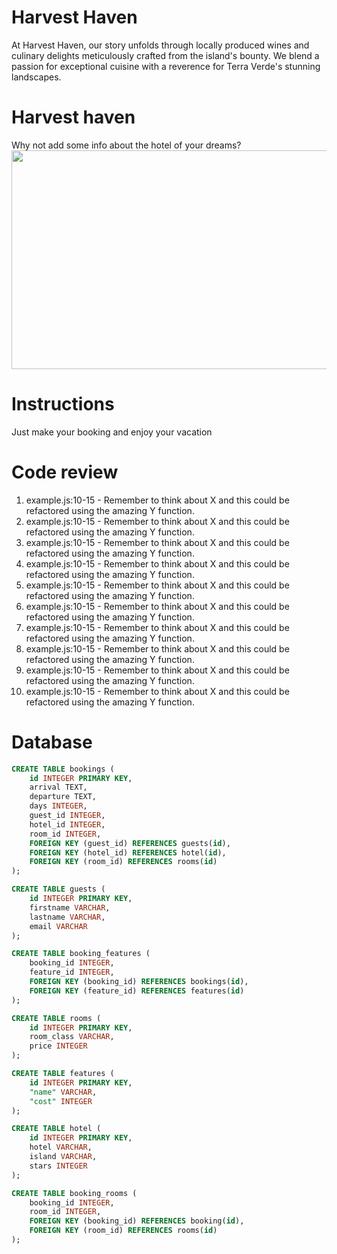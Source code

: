 
# Harvest Haven

At Harvest Haven, our story unfolds through locally produced wines and culinary delights meticulously crafted from the island's bounty. We blend a passion for exceptional cuisine with a reverence for Terra Verde's stunning landscapes.

# Harvest haven

Why not add some info about the hotel of your dreams?
<img src="https://media.giphy.com/media/l0IsHpdbT4EX8wOgU/giphy.gif" width="700" height="350" />

# Instructions

Just make your booking and enjoy your vacation

# Code review

1. example.js:10-15 - Remember to think about X and this could be refactored using the amazing Y function.
2. example.js:10-15 - Remember to think about X and this could be refactored using the amazing Y function.
3. example.js:10-15 - Remember to think about X and this could be refactored using the amazing Y function.
4. example.js:10-15 - Remember to think about X and this could be refactored using the amazing Y function.
5. example.js:10-15 - Remember to think about X and this could be refactored using the amazing Y function.
6. example.js:10-15 - Remember to think about X and this could be refactored using the amazing Y function.
7. example.js:10-15 - Remember to think about X and this could be refactored using the amazing Y function.
8. example.js:10-15 - Remember to think about X and this could be refactored using the amazing Y function.
9. example.js:10-15 - Remember to think about X and this could be refactored using the amazing Y function.
10. example.js:10-15 - Remember to think about X and this could be refactored using the amazing Y function.


# Database

```sql
CREATE TABLE bookings (
    id INTEGER PRIMARY KEY,
    arrival TEXT,
    departure TEXT,
    days INTEGER,
    guest_id INTEGER,
    hotel_id INTEGER,
    room_id INTEGER,
    FOREIGN KEY (guest_id) REFERENCES guests(id),
    FOREIGN KEY (hotel_id) REFERENCES hotel(id),
    FOREIGN KEY (room_id) REFERENCES rooms(id)
);

CREATE TABLE guests (
    id INTEGER PRIMARY KEY,
    firstname VARCHAR,
    lastname VARCHAR,
    email VARCHAR
);

CREATE TABLE booking_features (
    booking_id INTEGER,
    feature_id INTEGER,
    FOREIGN KEY (booking_id) REFERENCES bookings(id),
    FOREIGN KEY (feature_id) REFERENCES features(id)
);

CREATE TABLE rooms (
    id INTEGER PRIMARY KEY,
    room_class VARCHAR,
    price INTEGER
);

CREATE TABLE features (
    id INTEGER PRIMARY KEY,
    "name" VARCHAR,
    "cost" INTEGER
);

CREATE TABLE hotel (
    id INTEGER PRIMARY KEY,
    hotel VARCHAR,
    island VARCHAR,
    stars INTEGER
);

CREATE TABLE booking_rooms (
    booking_id INTEGER,
    room_id INTEGER,
    FOREIGN KEY (booking_id) REFERENCES booking(id),
    FOREIGN KEY (room_id) REFERENCES rooms(id)
);

```
